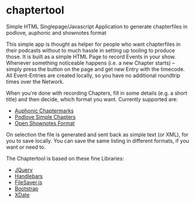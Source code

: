 chaptertool
===========

Simple HTML Singlepage/Javascript Application to generate chapterfiles in podlove, auphonic and shownotes format

This simple app is thought as helper for people who want chapterfiles in their podcasts without to much hassle in setting up tooling to produce those. 
It is built as a simple HTML Page to record Events in your show. Whenever something noticeable happens (i.e. a new Chapter starts) – simply press the button on the page and get  new Entry with the timecode.
All Event-Entries are created locally, so you have no additional roundtrip times over the Network.

When you're done with recording Chapters, fill in some details (e.g. a short title) and then decide, which format you want.
Currently supported are:

 * [Auphonic Chaptermarks](https://auphonic.com/api-docs/simple_api.html#adding-chapter-marks)
 * [Podlove Simple Chapters](http://podlove.org/simple-chapters/)
 * [Open Shownotes Format](https://github.com/shownotes/OpenShownotesFormat)

On selection the file is generated and sent back as simple text (or XML), for you to save locally. You can save the same listing in different formats, if you want or need to.

The Chaptertool is based on these fine Libraries:

 * [JQuery](https://jquery.com/)
 * [Handlebars](http://handlebarsjs.com/)
 * [FileSaver.js](https://github.com/eligrey/FileSaver.js/)
 * [Bootstrap](http://getboostrap.com)
 * [XDate](http://arshaw.com/xdate/)

